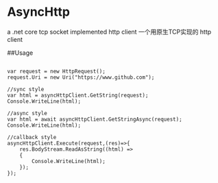 # AsyncHttp
a .net core tcp socket implemented http client 一个用原生TCP实现的 http client

##Usage
```

var request = new HttpRequest();
request.Uri = new Uri("https://www.github.com");

//sync style
var html = asyncHttpClient.GetString(request);
Console.WriteLine(html);

//async style
var html = await asyncHttpClient.GetStringAsync(request);
Console.WriteLine(html);

//callback style
asyncHttpClient.Execute(request,(res)=>{
    res.BodyStream.ReadAsString((html) =>
    {
        Console.WriteLine(html);
    });
});

```